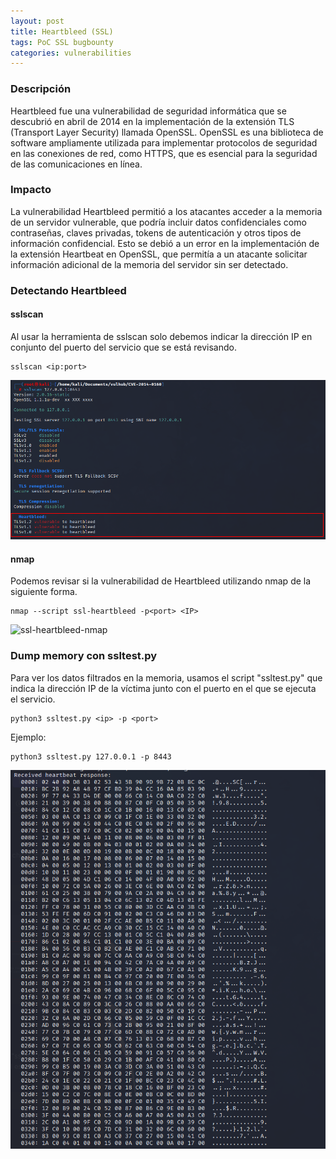 ```yaml
---
layout: post
title: Heartbleed (SSL)
tags: PoC SSL bugbounty
categories: vulnerabilities 
---
```


### Descripción

Heartbleed fue una vulnerabilidad de seguridad informática que se descubrió en abril de 2014 en la implementación de la extensión TLS (Transport Layer Security) llamada OpenSSL. OpenSSL es una biblioteca de software ampliamente utilizada para implementar protocolos de seguridad en las conexiones de red, como HTTPS, que es esencial para la seguridad de las comunicaciones en línea.

### Impacto

La vulnerabilidad Heartbleed permitió a los atacantes acceder a la memoria de un servidor vulnerable, que podría incluir datos confidenciales como contraseñas, claves privadas, tokens de autenticación y otros tipos de información confidencial. Esto se debió a un error en la implementación de la extensión Heartbeat en OpenSSL, que permitía a un atacante solicitar información adicional de la memoria del servidor sin ser detectado.

### Detectando Heartbleed

#### sslscan

Al usar la herramienta de sslscan solo debemos indicar la dirección IP en conjunto del puerto del servicio que se está revisando.

~~~ shell
sslscan <ip:port>
~~~

![sslscan-heartbleed](/assets/00/image.png)

#### nmap

Podemos revisar si la vulnerabilidad de Heartbleed utilizando nmap de la siguiente forma.

~~~ shell
nmap --script ssl-heartbleed -p<port> <IP>
~~~

![ssl-heartbleed-nmap](/assets/00/1.pngg)

### Dump memory con ssltest.py

Para ver los datos filtrados en la memoria, usamos el script "ssltest.py" que indica la dirección IP de la víctima junto con el puerto en el que se ejecuta el servicio.

~~~ shell
python3 ssltest.py <ip> -p <port>
~~~

Ejemplo:

~~~ shell
python3 ssltest.py 127.0.0.1 -p 8443
~~~

![dump](/assets/00/2.png)


